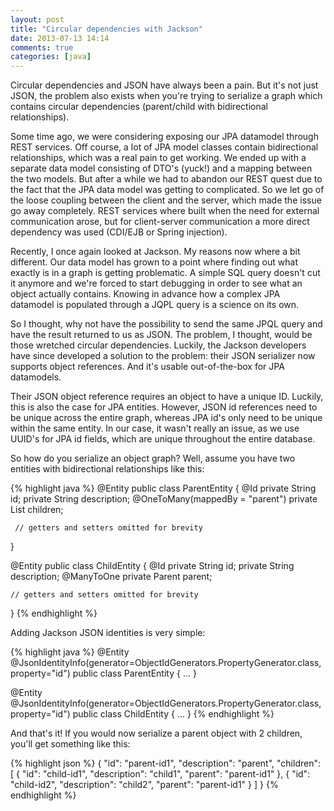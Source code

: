 ```yaml
---
layout: post
title: "Circular dependencies with Jackson"
date: 2013-07-13 14:14
comments: true
categories: [java]
---
```


Circular dependencies and JSON have always been a pain. But it's not just JSON, the problem also exists when you're trying to serialize a graph which contains circular dependencies (parent/child with bidirectional relationships).

Some time ago, we were considering exposing our JPA datamodel through REST services. Off course, a lot of JPA model classes contain bidirectional relationships, which was a real pain to get working. We ended up with a separate data model consisting of DTO's (yuck!) and a mapping between the two models. But after a while we had to abandon our REST quest due to the fact that the JPA data model was getting to complicated. So we let go of the loose coupling between the client and the server, which made the issue go away completely. REST services where built when the need for external communication arose, but for client-server communication a more direct dependency was used (CDI/EJB or Spring injection).

<!--more-->

Recently, I once again looked at Jackson. My reasons now where a bit different. Our data model has grown to a point where finding out what exactly is in a graph is getting problematic. A simple SQL query doesn't cut it anymore and we're forced to start debugging in order to see what an object actually contains. Knowing in advance how a complex JPA datamodel is populated through a JQPL query is a science on its own. 

So I thought, why not have the possibility to send the same JPQL query and have the result returned to us as JSON. The problem, I thought, would be those wretched circular dependencies. Luckily, the Jackson developers have since developed a solution to the problem: their JSON serializer now supports object references. And it's usable out-of-the-box for JPA datamodels.

Their JSON object reference requires an object to have a unique ID. Luckily, this is also the case for JPA entities. However, JSON id references need to be unique across the entire graph, whereas JPA id's only need to be unique within the same entity. In our case, it wasn't really an issue, as we use UUID's for JPA id fields, which are unique throughout the entire database.

So how do you serialize an object graph? Well, assume you have two entities with bidirectional relationships like this:

{% highlight java %}
@Entity
public class ParentEntity {
    @Id
    private String id;
    private String description;
    @OneToMany(mappedBy = "parent")
    private List<ChildEntity> children;

     // getters and setters omitted for brevity
}

@Entity
public class ChildEntity {
    @Id
    private String id;
    private String description;
    @ManyToOne
    private Parent parent;

    // getters and setters omitted for brevity
}
{% endhighlight %}

Adding Jackson JSON identities is very simple:

{% highlight java %}
@Entity
@JsonIdentityInfo(generator=ObjectIdGenerators.PropertyGenerator.class, property="id")
public class ParentEntity {
    ...
}

@Entity
@JsonIdentityInfo(generator=ObjectIdGenerators.PropertyGenerator.class, property="id")
public class ChildEntity {
    ...
}
{% endhighlight %}

And that's it! If you would now serialize a parent object with 2 children, you'll get something like this:

{% highlight json %}
{
    "id": "parent-id1",
    "description": "parent",
    "children": [
        {
            "id": "child-id1",
            "description": "child1",
            "parent": "parent-id1"
        },
        {
            "id": "child-id2",
            "description": "child2",
            "parent": "parent-id1"
        }
    ]
}
{% endhighlight %}

